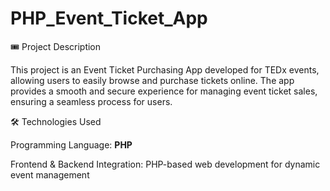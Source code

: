 # PHP_Event_Ticket_App

🎟️ Project Description

This project is an Event Ticket Purchasing App developed for TEDx events, allowing users to easily browse and purchase tickets online. The app provides a smooth and secure experience for managing event ticket sales, ensuring a seamless process for users.

🛠️ Technologies Used

Programming Language: **PHP**

Frontend & Backend Integration: PHP-based web development for dynamic event management
